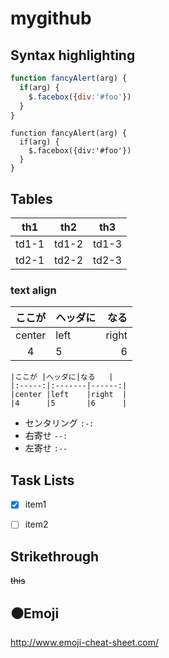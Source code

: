 # mygithub

## Syntax highlighting
```javascript
function fancyAlert(arg) {
  if(arg) {
    $.facebox({div:'#foo'})
  }
}
```
    function fancyAlert(arg) {
      if(arg) {
        $.facebox({div:'#foo'})
      }
    }

## Tables
th1|th2|th3
---|---|---
td1-1|td1-2|td1-3
td2-1|td2-2|td2-3


### text align

|ここが |ヘッダに|なる   |
|:-----:|:-------|------:|
|center |left    |right  |
|4      |5       |6      |

    |ここが |ヘッダに|なる   |
    |:-----:|:-------|------:|
    |center |left    |right  |
    |4      |5       |6      |

* センタリング `:-:`
* 右寄せ `--:` 
* 左寄せ `:--`

## Task Lists
- [x] item1
- [ ] item2


## Strikethrough
~~this~~

## :black_circle:Emoji

http://www.emoji-cheat-sheet.com/

